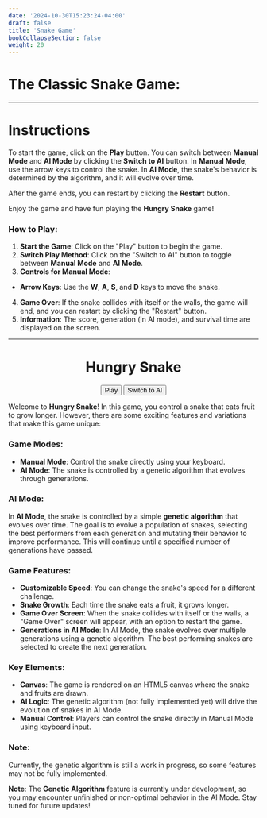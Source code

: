 ```yaml
---
date: '2024-10-30T15:23:24-04:00'
draft: false
title: 'Snake Game'
bookCollapseSection: false
weight: 20
---
```


# The Classic Snake Game:

---

# Instructions

To start the game, click on the **Play** button. You can switch between **Manual Mode** and **AI Mode** by clicking the **Switch to AI** button. In **Manual Mode**, use the arrow keys to control the snake. In **AI Mode**, the snake's behavior is determined by the algorithm, and it will evolve over time.

After the game ends, you can restart by clicking the **Restart** button.

Enjoy the game and have fun playing the **Hungry Snake** game!

### **How to Play**:
1. **Start the Game**: Click on the "Play" button to begin the game. 
2. **Switch Play Method**: Click on the "Switch to AI" button to toggle between **Manual Mode** and **AI Mode**.
3. **Controls for Manual Mode**:
- **Arrow Keys**: Use the **W**, **A**, **S**, and **D** keys to move the snake.
4. **Game Over**: If the snake collides with itself or the walls, the game will end, and you can restart by clicking the "Restart" button.
5. **Information**: The score, generation (in AI mode), and survival time are displayed on the screen.
---

<div style="text-align: center;">
    <link rel="stylesheet" href="/experiments/snake_game/style.css">
    <!-- Menu Section -->
    <div id="menu" style="text-align: center;">
        <h1>Hungry Snake</h1>
        <button id="playButton">Play</button>
        <button id="playMethodButton">Switch to AI</button>
    </div>
    <!-- Game Over Section -->
    <div id="gameOverMenu" style="text-align: center; display: none;">
        <h1>Game Over</h1>
        <button id="restartButton">Restart</button>
    </div>
    <!-- Game Canvas -->
    <canvas id="snakeCanvas"></canvas>
    <!-- Information Box (Optional) -->
    <div id="textBox"></div>
    <script src="/experiments/snake_game/map.js"></script>
    <script src="/experiments/snake_game/fruit.js"></script>
    <script src="/experiments/snake_game/snake.js"></script>
    <script src="/experiments/snake_game/controls.js"></script>
    <script src="/experiments/snake_game/mlp.js"></script>
    <script src="/experiments/snake_game/sensor.js"></script>
    <script src="/experiments/snake_game/genetic_algorithm.js"></script>
    <script src="/experiments/snake_game/main.js"></script>
</div>

Welcome to **Hungry Snake**! In this game, you control a snake that eats fruit to grow longer. However, there are some exciting features and variations that make this game unique:

### **Game Modes**:
- **Manual Mode**: Control the snake directly using your keyboard. 
- **AI Mode**: The snake is controlled by a genetic algorithm that evolves through generations.

### **AI Mode**:
In **AI Mode**, the snake is controlled by a simple **genetic algorithm** that evolves over time. The goal is to evolve a population of snakes, selecting the best performers from each generation and mutating their behavior to improve performance. This will continue until a specified number of generations have passed.

### **Game Features**:
- **Customizable Speed**: You can change the snake's speed for a different challenge.
- **Snake Growth**: Each time the snake eats a fruit, it grows longer.
- **Game Over Screen**: When the snake collides with itself or the walls, a "Game Over" screen will appear, with an option to restart the game.
- **Generations in AI Mode**: In AI Mode, the snake evolves over multiple generations using a genetic algorithm. The best performing snakes are selected to create the next generation.

### **Key Elements**:
- **Canvas**: The game is rendered on an HTML5 canvas where the snake and fruits are drawn.
- **AI Logic**: The genetic algorithm (not fully implemented yet) will drive the evolution of snakes in AI Mode.
- **Manual Control**: Players can control the snake directly in Manual Mode using keyboard input.

### **Note**:
Currently, the genetic algorithm is still a work in progress, so some features may not be fully implemented.

**Note**: The **Genetic Algorithm** feature is currently under development, so you may encounter unfinished or non-optimal behavior in the AI Mode. Stay tuned for future updates!